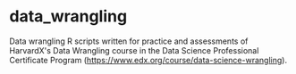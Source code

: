 # data_wrangling

Data wrangling R scripts written for practice and assessments of HarvardX's Data Wrangling course in the Data Science Professional Certificate Program (https://www.edx.org/course/data-science-wrangling). 
